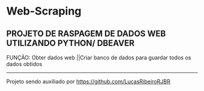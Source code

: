 # Web-Scraping

PROJETO DE RASPAGEM DE DADOS WEB UTILIZANDO PYTHON/ DBEAVER
---------------------------------------
FUNÇÃO:
Obter dados web
||Criar banco de dados para guardar todos os dados obtidos
*******************


Projeto sendo auxiliado por https://github.com/LucasRibeiroRJBR
